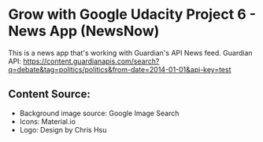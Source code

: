 # Grow with Google Udacity Project 6 - News App (NewsNow)
This is a news app that's working with Guardian's API News feed.
Guardian API: https://content.guardianapis.com/search?q=debate&tag=politics/politics&from-date=2014-01-01&api-key=test

## Content Source:
- Background image source: Google Image Search
- Icons: Material.io
- Logo: Design by Chris Hsu

